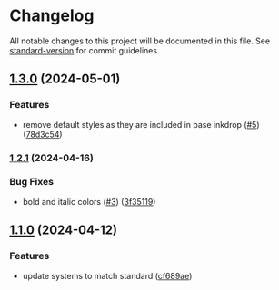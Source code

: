 # Changelog

All notable changes to this project will be documented in this file. See [standard-version](https://github.com/conventional-changelog/standard-version) for commit guidelines.

## [1.3.0](https://github.com/0NotApplicable0/inkdrop-nord-preview-theme/compare/v1.2.2...v1.3.0) (2024-05-01)


### Features

* remove default styles as they are included in base inkdrop ([#5](https://github.com/0NotApplicable0/inkdrop-nord-preview-theme/issues/5)) ([78d3c54](https://github.com/0NotApplicable0/inkdrop-nord-preview-theme/commit/78d3c5481bf42a9b5b3c092a6116ba539b8de308))

### [1.2.1](https://github.com/0NotApplicable0/inkdrop-nord-preview-theme/compare/v1.2.0...v1.2.1) (2024-04-16)


### Bug Fixes

* bold and italic colors ([#3](https://github.com/0NotApplicable0/inkdrop-nord-preview-theme/issues/3)) ([3f35119](https://github.com/0NotApplicable0/inkdrop-nord-preview-theme/commit/3f35119c5a72567bd5df9ab4c892203d0da68e72))

## [1.1.0](https://github.com/0NotApplicable0/inkdrop-nord-preview-theme/compare/v1.0.0...v1.1.0) (2024-04-12)


### Features

* update systems to match standard ([cf689ae](https://github.com/0NotApplicable0/inkdrop-nord-preview-theme/commit/cf689aec0dcc815d661f94e78376b636cbc2d71d))
